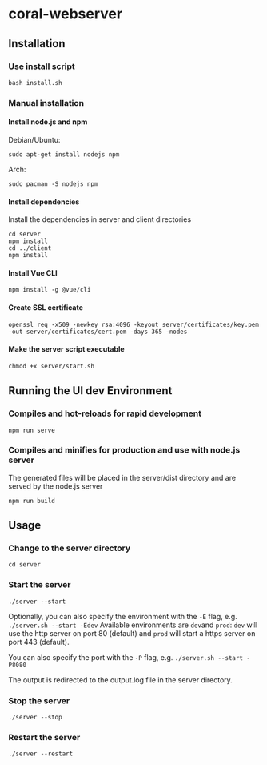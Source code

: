 # coral-webserver

## Installation

### Use install script
```
bash install.sh
```

### Manual installation

#### Install node.js and npm
Debian/Ubuntu:
```
sudo apt-get install nodejs npm
```
Arch:
```
sudo pacman -S nodejs npm
```

#### Install dependencies
Install the dependencies in server and client directories
```
cd server
npm install
cd ../client
npm install
```

#### Install Vue CLI
```
npm install -g @vue/cli
```

#### Create SSL certificate
```
openssl req -x509 -newkey rsa:4096 -keyout server/certificates/key.pem -out server/certificates/cert.pem -days 365 -nodes
```

#### Make the server script executable
```
chmod +x server/start.sh
```

## Running the UI dev Environment

### Compiles and hot-reloads for rapid development
```
npm run serve
```

### Compiles and minifies for production and use with node.js server
The generated files will be placed in the server/dist directory and are served by the node.js server
```
npm run build
```

## Usage

### Change to the server directory
```
cd server
```

### Start the server
```
./server --start
```
Optionally, you can also specify the environment with the `-E` flag, e.g. `./server.sh --start -Edev`
Available environments are `dev`and `prod`: `dev` will use the http server on port 80 (default) and `prod` will start a https server on port 443 (default).

You can also specify the port with the `-P` flag, e.g. `./server.sh --start -P8080`

The output is redirected to the output.log file in the server directory.

### Stop the server
```
./server --stop
```

### Restart the server
```
./server --restart
```
